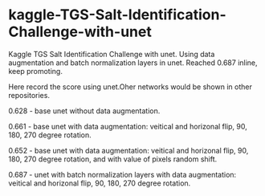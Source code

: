 # kaggle-TGS-Salt-Identification-Challenge-with-unet
Kaggle TGS Salt Identification Challenge with unet.
Using data augmentation and batch normalization layers in unet.
Reached 0.687 inline, keep promoting.

Here record the score using unet.Oher networks would be shown in other repositories.

0.628 - base unet without data augmentation.

0.661 - base unet with data augmentation: veitical and horizonal flip, 90, 180, 270 degree rotation.

0.652 - base unet with data augmentation: veitical and horizonal flip, 90, 180, 270 degree rotation, and with value of pixels random shift.

0.687 - unet with batch normalization layers with data augmentation: veitical and horizonal flip, 90, 180, 270 degree rotation.
